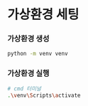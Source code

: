 # 가상환경 세팅

### 가상환경 생성
```bash
python -m venv venv
```

### 가상환경 실행
```bash
# cmd 터미널
.\venv\Scripts\activate
```
